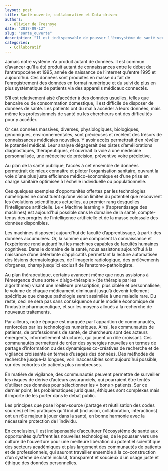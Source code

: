 ```yaml
---
layout: post
title: Santé ouverte, collaborative et Data-driven
authors: 
  - Olivier de Fresnoye
date: "2017-09-12"
slug: "sante_ouverte"
description: "Il est indispensable de pousser l'écosystème de santé vers une meilleure culture de l'ouverture."
categories:
  - Collaboratif
---
```


Jamais notre système n’a produit autant de données. Il est commun d’avancer qu’il a été produit autant de connaissances entre le début de l’anthropocène et 1995, année de naissance de l’internet qu’entre 1995 et aujourd’hui. Ces données sont produites en masse du fait de l’enregistrement des données en format numérique et du suivi de plus en plus systématique de patients via des appareils médicaux connectés.

S’il est relativement aisé d’accéder à des données usuelles, telles que bancaire ou de consommation domestique, il est difficile de disposer de données de santé. Les patients ont du mal à accéder à leurs données, mais même les professionnels de santé ou les chercheurs ont des difficultés pour y accéder.

Or ces données massives, diverses, physiologiques, biologiques, génomiques, environnementales, sont précieuses et recèlent des trésors de connaissances médicales nouvelles. Y avoir accès permettrait d’en révéler le potentiel médical. Leur analyse dégagerait des pistes d’améliorations diagnostiques, thérapeutiques, et ouvrirait la voie à une médecine personnalisée, une médecine de précision, préventive voire prédictive. 

Au plan de la santé publique, l’accès à cet ensemble de données permettrait de mieux connaître et piloter l’organisation sanitaire, ouvrant la voie d’une plus juste efficience médico-économique et d’une prise en charge sanitaire optimisée à l’échelle individuelle ou populationnelle.

Ces quelques exemples d’opportunités offertes par les technologies numériques ne constituent qu’une vision limitée du potentiel que recouvrent les évolutions scientifiques actuelles, au premier rang desquelles l’Intelligence artificielle. Le « Machine learning » (l’apprentissage des machines) est aujourd’hui possible dans le domaine de la santé, compte-tenus des progrès de l’intelligence artificielle et de la masse colossale des données disponibles. 

Les machines disposent aujourd’hui de faculté d’apprentissage, à partir des données accumulées. Or, la somme que composent la connaissance et l’expérience rend aujourd’hui les machines capables de facultés humaines cognitives. Dans le domaine de la santé, nous assistons aujourd’hui à la naissance d’une déferlante d’applicatifs permettant la lecture automatisée des lésions dermatologiques, de l’imagerie radiologique, des prélèvements d’organes, champ jusqu’ici exclusif de l’anatomo-pathologiste. 

Au plan thérapeutique, certains avancent même que nous assistons à l’émergence d’une sorte « d’algo-thérapie » (de thérapie par les algorithmes) visant une meilleure prescription, plus ciblée et personnalisée, le volume de chaque médicament diminuant jusqu’à devenir tellement spécifique que chaque pathologie serait assimilée à une maladie rare. Du reste, ceci ne sera pas sans conséquence sur le modèle économique de l’industrie pharmaceutique, et sur les moyens alloués à la recherche de nouveaux traitements. 

Par ailleurs, notre époque est marquée par l’apparition de communautés, renforcées par les technologies numériques. Ainsi, les communautés de patients, de professionnels de santé, de chercheurs sont des acteurs émergents, informellement structurés, qui jouent un rôle croissant. Ces communautés permettent de créer des synergies nouvelles en termes de partage d’information ou des dynamiques co-créatives de recherche et de vigilance croissante en termes d’usages des données. Des méthodes de recherche jusque-là longues, voir inaccessibles sont aujourd’hui possible, sur des cohortes de patients plus nombreuses. 

En matière de vigilance, des communautés peuvent permettre de surveiller les risques de dérive d’acteurs assuranciels, qui pourraient être tentés d’utiliser ces données pour sélectionner les « bons » patients. Sur ce dernier point, les problématiques juridiques, éthiques sont complexes mais il importe de les porter dans le débat public. 

Les principes que pose l’open-source (partage et réutilisation des codes sources) et les pratiques qu’il induit (inclusion, collaboration, interactions) ont un rôle majeur à jouer dans la santé, en bonne harmonie avec la nécessaire protection de l’individu.

En conclusion, il est indispensable d’acculturer l'écosystème de santé aux opportunités qu’offrent les nouvelles technologies, de le pousser vers une culture de l'ouverture pour une meilleure libération du potentiel scientifique des secteurs académiques et plus largement des communautés de patients et de professionnels, qui sauront travailler ensemble à la co-construction d’un système de santé inclusif, transparent et soucieux d’un usage juste et éthique des données personnelles. 
